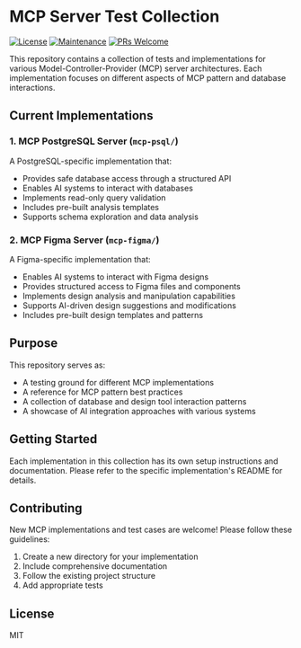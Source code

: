# MCP Server Test Collection
[![License](https://img.shields.io/badge/License-MIT-green)](https://opensource.org/licenses/MIT)
[![Maintenance](https://img.shields.io/badge/Maintained-Yes-brightgreen)](https://github.com/OpenBrokerRemover)
[![PRs Welcome](https://img.shields.io/badge/PRs-Welcome-brightgreen)](https://github.com/OpenBrokerRemover/pulls)

This repository contains a collection of tests and implementations for various Model-Controller-Provider (MCP) server architectures. Each implementation focuses on different aspects of MCP pattern and database interactions.

## Current Implementations

### 1. MCP PostgreSQL Server (`mcp-psql/`)
A PostgreSQL-specific implementation that:
- Provides safe database access through a structured API
- Enables AI systems to interact with databases
- Implements read-only query validation
- Includes pre-built analysis templates
- Supports schema exploration and data analysis

### 2. MCP Figma Server (`mcp-figma/`)
A Figma-specific implementation that:
- Enables AI systems to interact with Figma designs
- Provides structured access to Figma files and components
- Implements design analysis and manipulation capabilities
- Supports AI-driven design suggestions and modifications
- Includes pre-built design templates and patterns

## Purpose

This repository serves as:
- A testing ground for different MCP implementations
- A reference for MCP pattern best practices
- A collection of database and design tool interaction patterns
- A showcase of AI integration approaches with various systems

## Getting Started

Each implementation in this collection has its own setup instructions and documentation. Please refer to the specific implementation's README for details.

## Contributing

New MCP implementations and test cases are welcome! Please follow these guidelines:
1. Create a new directory for your implementation
2. Include comprehensive documentation
3. Follow the existing project structure
4. Add appropriate tests

## License

MIT
